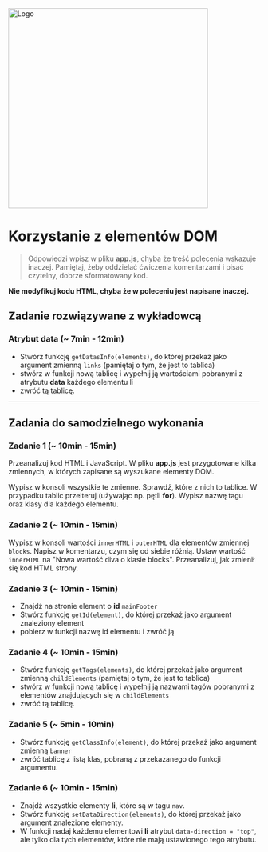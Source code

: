 <img alt="Logo" src="http://coderslab.pl/svg/logo-coderslab.svg" width="400">

# Korzystanie z elementów DOM

> Odpowiedzi wpisz w pliku **app.js**, chyba że treść polecenia wskazuje inaczej.
Pamiętaj, żeby oddzielać ćwiczenia komentarzami i pisać czytelny, dobrze sformatowany kod.

**Nie modyfikuj kodu HTML, chyba że w poleceniu jest napisane inaczej.**

## Zadanie rozwiązywane z wykładowcą

### Atrybut data  (~ 7min - 12min)

* Stwórz funkcję ```getDatasInfo(elements)```, do której przekaż jako argument zmienną ```links``` (pamiętaj o tym, że jest to tablica)
* stwórz w funkcji nową tablicę i wypełnij ją wartościami pobranymi z atrybutu **data** każdego elementu li
* zwróć tą tablicę.

-------------------------------------------------------------------------------

## Zadania do samodzielnego wykonania

### Zadanie 1 (~ 10min - 15min)
Przeanalizuj kod HTML i JavaScript. W pliku **app.js** jest przygotowane kilka zmiennych, w których zapisane są
wyszukane elementy DOM.

Wypisz w konsoli wszystkie te zmienne. Sprawdź, które z nich to tablice.
W przypadku tablic przeiteruj (używając np. pętli **for**). Wypisz nazwę tagu oraz klasy dla każdego elementu.

### Zadanie 2 (~ 10min - 15min)
Wypisz w konsoli wartości ```innerHTML``` i ```outerHTML``` dla elementów zmiennej ```blocks```. Napisz w komentarzu, czym się od siebie różnią.
Ustaw wartość ```innerHTML``` na "Nowa wartość diva o klasie blocks". Przeanalizuj, jak zmienił się kod HTML strony.

### Zadanie 3 (~ 10min - 15min)

* Znajdź na stronie element o **id**  ```mainFooter```
* Stwórz funkcję ```getId(element)```, do której przekaż jako argument znaleziony element
* pobierz w funkcji nazwę id elementu i zwróć ją

### Zadanie 4 (~ 10min - 15min)

* Stwórz funkcję ```getTags(elements)```, do której przekaż jako argument zmienną ```childElements``` (pamiętaj o tym, że jest to tablica)
* stwórz w funkcji nową tablicę i wypełnij ją nazwami tagów pobranymi z elementów znajdujących się w ```childElements```
* zwróć tą tablicę.


### Zadanie 5 (~ 5min - 10min)

* Stwórz funkcję ```getClassInfo(element)```, do której przekaż jako argument zmienną ```banner```
*  zwróć tablicę z listą klas, pobraną z przekazanego do funkcji argumentu.


### Zadanie 6 (~ 10min - 15min)
* Znajdź wszystkie elementy **li**, które są w tagu ```nav```.
* Stwórz funkcję ```setDataDirection(elements)```, do której przekaż jako argument znalezione elementy.
* W funkcji nadaj każdemu elementowi **li** atrybut ```data-direction = "top"```, ale tylko dla tych elementów, które nie mają ustawionego tego atrybutu.
